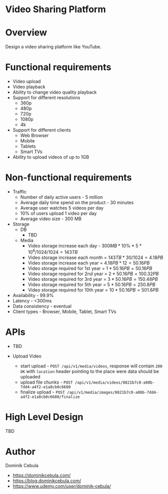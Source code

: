 # Video Sharing Platform

# Overview

Design a video sharing platform like YouTube.

# Functional requirements

* Video upload
* Video playback
* Ability to change video quality playback
* Support for different resolutions
    * 360p
    * 480p
    * 720p
    * 1080p
    * 4k
* Support for different clients
    * Web Browser
    * Mobile
    * Tablets
    * Smart TVs
* Ability to upload videos of up to 1GB

# Non-functional requirements

* Traffic
    * Number of daily active users - 5 million
    * Average daily time spend on the product - 30 minutes
    * Average user watches 5 videos per day
    * 10% of users upload 1 video per day
    * Average video size - 300 MB
* Storage
    * DB
        * TBD
    * Media
        * Video storage increase each day - $`300MB * 10\% * 5*10^6 /1024/1024 = 143 TB`$
        * Video storage increase each month = $`143TB * 30 / 1024 = 4.18PB`$
        * Video storage increase each year = $`4.18PB * 12 = 50.16PB`$
        * Video storage required for 1st year = $`1 * 50.16PB = 50.16PB`$
        * Video storage required for 2nd year = $`2 * 50.16PB = 100.32PB`$
        * Video storage required for 3rd year = $`3 * 50.16PB = 150.48PB`$
        * Video storage required for 5th year = $`5 * 50.16PB = 250.8PB`$
        * Video storage required for 10th year = $`10 * 50.16PB = 501.6PB`$
* Availability - 99.9%
* Latency - <300ms
* Data consistency - eventual
* Client types - Browser, Mobile, Tablet, Smart TVs

# APIs

* TBD

* Upload Video
    * start upload - `POST /api/v1/media/videos`, response will contain `200 OK` with `location` header pointing to the
      place were data should be uploaded
    * upload file chunks - `POST /api/v1/media/videos/0821b7c0-a08b-7dd4-a4f2-e1a8cb0c6680`
    * finalize upload - `POST /api/v1/media/images/0821b7c0-a08b-7dd4-a4f2-e1a8cb0c6680/finalize`

# High Level Design

TBD

# Author

Dominik Cebula

* https://dominikcebula.com/
* https://blog.dominikcebula.com/
* https://www.udemy.com/user/dominik-cebula/
